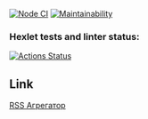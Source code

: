 [![Node CI](https://github.com/khloptsevps/frontend-project-lvl3/actions/workflows/nodejs.yml/badge.svg?branch=main)](https://github.com/khloptsevps/frontend-project-lvl3/actions/workflows/nodejs.yml) [![Maintainability](https://api.codeclimate.com/v1/badges/4e93b7cac69c6e43979a/maintainability)](https://codeclimate.com/github/khloptsevps/frontend-project-lvl3/maintainability)

### Hexlet tests and linter status:
[![Actions Status](https://github.com/khloptsevps/frontend-project-lvl3/workflows/hexlet-check/badge.svg)](https://github.com/khloptsevps/frontend-project-lvl3/actions)

## Link
[RSS Агрегатор](https://frontend-project-lvl3-blush.vercel.app/)